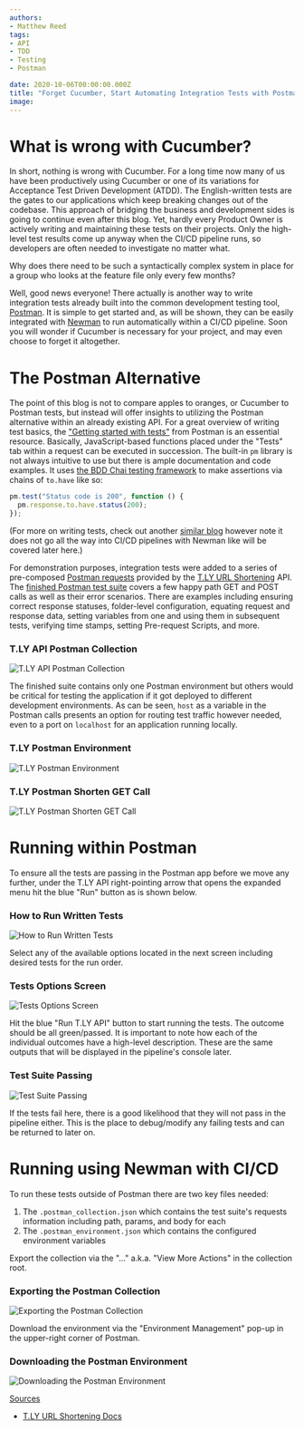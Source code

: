 ```yaml
---
authors:
- Matthew Reed
tags:
- API
- TDD
- Testing
- Postman

date: 2020-10-06T00:00:00.000Z
title: "Forget Cucumber, Start Automating Integration Tests with Postman"
image: 
---
```


# What is wrong with Cucumber?

In short, nothing is wrong with Cucumber. For a long time now many of us have been productively using Cucumber or one of its variations for Acceptance Test Driven Development (ATDD). The English-written tests are the gates to our applications which keep breaking changes out of the codebase. This approach of bridging the business and development sides is going to continue even after this blog. Yet, hardly every Product Owner is actively writing and maintaining these tests on their projects. Only the high-level test results come up anyway when the CI/CD pipeline runs, so developers are often needed to investigate no matter what.

Why does there need to be such a syntactically complex system in place for a group who looks at the feature file only every few months?

Well, good news everyone! There actually is another way to write integration tests already built into the common development testing tool, [Postman](https://www.guru99.com/postman-tutorial.html). It is simple to get started and, as will be shown, they can be easily integrated with [Newman](https://learning.postman.com/docs/running-collections/using-newman-cli/command-line-integration-with-newman/) to run automatically within a CI/CD pipeline. Soon you will wonder if Cucumber is necessary for your project, and may even choose to forget it altogether.

# The Postman Alternative

The point of this blog is not to compare apples to oranges, or Cucumber to Postman tests, but instead will offer insights to utilizing the Postman alternative within an already existing API. For a great overview of writing test basics, the ["Getting started with tests"](https://learning.postman.com/docs/writing-scripts/script-references/test-examples/#getting-started-with-tests) from Postman is an essential resource. Basically, JavaScript-based functions placed under the "Tests" tab within a request can be executed in succession. The built-in `pm` library is not always intuitive to use but there is ample documentation and code examples. It uses [the BDD Chai testing framework](https://www.chaijs.com/) to make assertions via chains of `to.have` like so:

```javascript
pm.test("Status code is 200", function () {
  pm.response.to.have.status(200);
});
```

(For more on writing tests, check out another [similar blog](https://dev.to/scampiuk/using-postman-s-cli-tool-for-api-testing-newman-5fn1) however note it does not go all the way into CI/CD pipelines with Newman like will be covered later here.)

For demonstration purposes, integration tests were added to a series of pre-composed [Postman requests](https://t.ly/docs/collection.json) provided by the [T.LY URL Shortening](https://t.ly/docs/) API. The [finished Postman test suite](https://github.com/matthewreed26/postman-tests-tly) covers a few happy path GET and POST calls as well as their error scenarios. There are examples including ensuring correct response statuses, folder-level configuration, equating request and response data, setting variables from one and using them in subsequent tests, verifying time stamps, setting Pre-request Scripts, and more.

### T.LY API Postman Collection
![T.LY API Postman Collection]()

The finished suite contains only one Postman environment but others would be critical for testing the application if it got deployed to different development environments. As can be seen, `host` as a variable in the Postman calls presents an option for routing test traffic however needed, even to a port on `localhost` for an application running locally.

### T.LY Postman Environment
![T.LY Postman Environment]()

### T.LY Postman Shorten GET Call
![T.LY Postman Shorten GET Call]()

# Running within Postman

To ensure all the tests are passing in the Postman app before we move any further, under the T.LY API right-pointing arrow that opens the expanded menu hit the blue "Run" button as is shown below.

### How to Run Written Tests
![How to Run Written Tests]()

Select any of the available options located in the next screen including desired tests for the run order.

### Tests Options Screen
![Tests Options Screen]()

Hit the blue "Run T.LY API" button to start running the tests. The outcome should be all green/passed. It is important to note how each of the individual outcomes have a high-level description. These are the same outputs that will be displayed in the pipeline's console later.

### Test Suite Passing
![Test Suite Passing]()

If the tests fail here, there is a good likelihood that they will not pass in the pipeline either. This is the place to debug/modify any failing tests and can be returned to later on.

# Running using Newman with CI/CD

To run these tests outside of Postman there are two key files needed:

1. The `.postman_collection.json` which contains the test suite's requests information including path, params, and body for each
1. The `.postman_environment.json` which contains the configured environment variables

Export the collection via the "..." a.k.a. "View More Actions" in the collection root.

### Exporting the Postman Collection
![Exporting the Postman Collection]()

Download the environment via the "Environment Management" pop-up in the upper-right corner of Postman.

### Downloading the Postman Environment
![Downloading the Postman Environment]()

<u>Sources</u>

* [T.LY URL Shortening Docs](https://t.ly/docs/)
